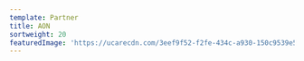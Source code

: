 ```yaml
---
template: Partner
title: AON
sortweight: 20
featuredImage: 'https://ucarecdn.com/3eef9f52-f2fe-434c-a930-150c9539e5d1/'
---
```


